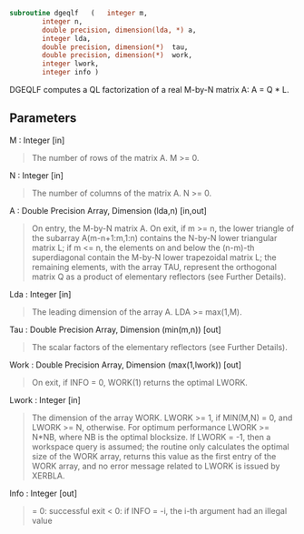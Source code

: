 ```fortran
subroutine dgeqlf	(	integer	m,
		integer	n,
		double precision, dimension(lda, *)	a,
		integer	lda,
		double precision, dimension(*)	tau,
		double precision, dimension(*)	work,
		integer	lwork,
		integer	info )
```

 DGEQLF computes a QL factorization of a real M-by-N matrix A:
 A = Q * L.

## Parameters
M : Integer [in]
> The number of rows of the matrix A.  M >= 0.

N : Integer [in]
> The number of columns of the matrix A.  N >= 0.

A : Double Precision Array, Dimension (lda,n) [in,out]
> On entry, the M-by-N matrix A.
> On exit,
> if m >= n, the lower triangle of the subarray
> A(m-n+1:m,1:n) contains the N-by-N lower triangular matrix L;
> if m <= n, the elements on and below the (n-m)-th
> superdiagonal contain the M-by-N lower trapezoidal matrix L;
> the remaining elements, with the array TAU, represent the
> orthogonal matrix Q as a product of elementary reflectors
> (see Further Details).

Lda : Integer [in]
> The leading dimension of the array A.  LDA >= max(1,M).

Tau : Double Precision Array, Dimension (min(m,n)) [out]
> The scalar factors of the elementary reflectors (see Further
> Details).

Work : Double Precision Array, Dimension (max(1,lwork)) [out]
> On exit, if INFO = 0, WORK(1) returns the optimal LWORK.

Lwork : Integer [in]
> The dimension of the array WORK.
> LWORK >= 1, if MIN(M,N) = 0, and LWORK >= N, otherwise.
> For optimum performance LWORK >= N*NB, where NB is the
> optimal blocksize.
> If LWORK = -1, then a workspace query is assumed; the routine
> only calculates the optimal size of the WORK array, returns
> this value as the first entry of the WORK array, and no error
> message related to LWORK is issued by XERBLA.

Info : Integer [out]
> = 0:  successful exit
> < 0:  if INFO = -i, the i-th argument had an illegal value

